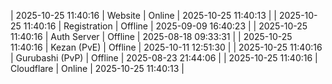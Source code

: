 | 2025-10-25 11:40:16 | Website | Online | 2025-10-25 11:40:13 |
| 2025-10-25 11:40:16 | Registration | Offline | 2025-09-09 16:40:23 |
| 2025-10-25 11:40:16 | Auth Server | Offline | 2025-08-18 09:33:31 |
| 2025-10-25 11:40:16 | Kezan (PvE) | Offline | 2025-10-11 12:51:30 |
| 2025-10-25 11:40:16 | Gurubashi (PvP) | Offline | 2025-08-23 21:44:06 |
| 2025-10-25 11:40:16 | Cloudflare | Online | 2025-10-25 11:40:13 |
